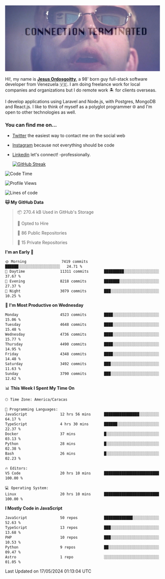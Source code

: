 ![hackers movie reference](./disconnected.jpg)

Hi!, my name is [**Jesus Ordosgoitty**](https://jodaz.dev), a 98' born guy full-stack software developer from Venezuela 🇻🇪. I am doing freelance work for local companies and organizations but I do remote work 🏝️ for clients overseas. 

I develop applications using Laravel and Node.js, with Postgres, MongoDB and React.js. I like to think of myself as a polyglot programmer 🌐 and I'm open to other technologies as well.

### You can find me on...

- [Twitter](https://twitter.com/jodaz_) the easiest way to contact me on the social web
- [Instagram](https://instagram.com/jodaz_) because not everything should be code
- [Linkedin](https://linkedin.com/in/jodaz) let's connect! -professionally.


    [![GitHub Streak](https://streak-stats.demolab.com?user=jodaz&theme=tokyonight)](https://git.io/streak-stats)

<!--START_SECTION:waka-->
![Code Time](http://img.shields.io/badge/Code%20Time-4%2C817%20hrs%207%20mins-blue)

![Profile Views](http://img.shields.io/badge/Profile%20Views-0-blue)

![Lines of code](https://img.shields.io/badge/From%20Hello%20World%20I%27ve%20Written-83.3%20million%20lines%20of%20code-blue)

**🐱 My GitHub Data** 

> 📦 270.4 kB Used in GitHub's Storage 
 > 
> 💼 Opted to Hire
 > 
> 📜 86 Public Repositories 
 > 
> 🔑 15 Private Repositories 
 > 
**I'm an Early 🐤** 

```text
🌞 Morning                7419 commits        ██████░░░░░░░░░░░░░░░░░░░   24.71 % 
🌆 Daytime                11311 commits       █████████░░░░░░░░░░░░░░░░   37.67 % 
🌃 Evening                8218 commits        ███████░░░░░░░░░░░░░░░░░░   27.37 % 
🌙 Night                  3079 commits        ███░░░░░░░░░░░░░░░░░░░░░░   10.25 % 
```
📅 **I'm Most Productive on Wednesday** 

```text
Monday                   4523 commits        ████░░░░░░░░░░░░░░░░░░░░░   15.06 % 
Tuesday                  4648 commits        ████░░░░░░░░░░░░░░░░░░░░░   15.48 % 
Wednesday                4736 commits        ████░░░░░░░░░░░░░░░░░░░░░   15.77 % 
Thursday                 4490 commits        ████░░░░░░░░░░░░░░░░░░░░░   14.95 % 
Friday                   4348 commits        ████░░░░░░░░░░░░░░░░░░░░░   14.48 % 
Saturday                 3492 commits        ███░░░░░░░░░░░░░░░░░░░░░░   11.63 % 
Sunday                   3790 commits        ███░░░░░░░░░░░░░░░░░░░░░░   12.62 % 
```


📊 **This Week I Spent My Time On** 

```text
🕑︎ Time Zone: America/Caracas

💬 Programming Languages: 
JavaScript               12 hrs 56 mins      ████████████████░░░░░░░░░   64.17 % 
TypeScript               4 hrs 30 mins       ██████░░░░░░░░░░░░░░░░░░░   22.37 % 
Docker                   37 mins             █░░░░░░░░░░░░░░░░░░░░░░░░   03.13 % 
Python                   28 mins             █░░░░░░░░░░░░░░░░░░░░░░░░   02.38 % 
Bash                     26 mins             █░░░░░░░░░░░░░░░░░░░░░░░░   02.23 % 

🔥 Editors: 
VS Code                  20 hrs 10 mins      █████████████████████████   100.00 % 

💻 Operating System: 
Linux                    20 hrs 10 mins      █████████████████████████   100.00 % 
```

**I Mostly Code in JavaScript** 

```text
JavaScript               50 repos            █████████████░░░░░░░░░░░░   52.63 % 
TypeScript               13 repos            ███░░░░░░░░░░░░░░░░░░░░░░   13.68 % 
PHP                      10 repos            ███░░░░░░░░░░░░░░░░░░░░░░   10.53 % 
Python                   9 repos             ██░░░░░░░░░░░░░░░░░░░░░░░   09.47 % 
Astro                    1 repo              ░░░░░░░░░░░░░░░░░░░░░░░░░   01.05 % 
```




 Last Updated on 17/05/2024 01:13:04 UTC
<!--END_SECTION:waka-->

